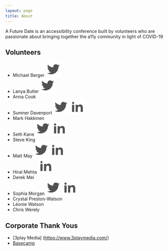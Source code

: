 ```yaml
---
layout: page
title: About
---
```


A Future Date is an accessibility conference built by volunteers who are passionate about bringing together the a11y community in light of COVID-19

## Volunteers
* Michael Berger [![Michael Berger on Twitter](/public/twitter.svg)](https://twitter.com/bergatron)
* Lanya Butler [![Lanya Butler on Twitter](/public/twitter.svg)](https://twitter.com/chiefkikio)
* Anna Cook
* Sumner Davenport [![Sumner Davenport on Twitter](/public/twitter.svg)](https://twitter.com/SumnerDavenport) [![Sumner Davenport on LinkedIn](/public/linked-in.svg)](https://www.linkedin.com/in/sumnerdavenport/)
* Mark Hakkinen
* Seth Kane [![Seth Kane on Twitter](/public/twitter.svg)](https://twitter.com/onesixtieth) [![Seth Kane on LinkedIn](/public/linked-in.svg)](https://www.linkedin.com/in/sethmkane/)
* Steve King
* Matt May [![Matt May on Twitter](/public/twitter.svg)](https://twitter.com/mattmay) [![Matt May on LinkedIn](/public/linked-in.svg)](https://www.linkedin.com/in/maymatt/)
* Hiral Mehta  [![Hiral Mehta on LinkedIn](/public/linked-in.svg)](https://www.linkedin.com/in/hiralmehtatoronto/)
* Derek Mei
* Sophia Morgan [![Sophia Morgan on Twitter](/public/twitter.svg)](https://twitter.com/sophiaminmorgan) [![Sophia Morgan on LinkedIn](/public/linked-in.svg)](https://www.linkedin.com/in/sophiaminmorgan/)
* Crystal Preston-Watson
* Léonie Watson
* Chris Werely

## Corporate Thank Yous
* [3play Media] (https://www.3playmedia.com/)
* [Basecamp](https://basecamp.com/)

